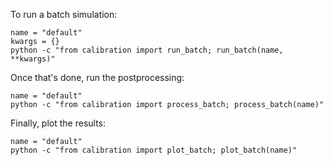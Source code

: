 To run a batch simulation:
```
name = "default"
kwargs = {}
python -c "from calibration import run_batch; run_batch(name, **kwargs)"
```

Once that's done, run the postprocessing:
```
name = "default"
python -c "from calibration import process_batch; process_batch(name)"
```

Finally, plot the results:
```
name = "default"
python -c "from calibration import plot_batch; plot_batch(name)"
```